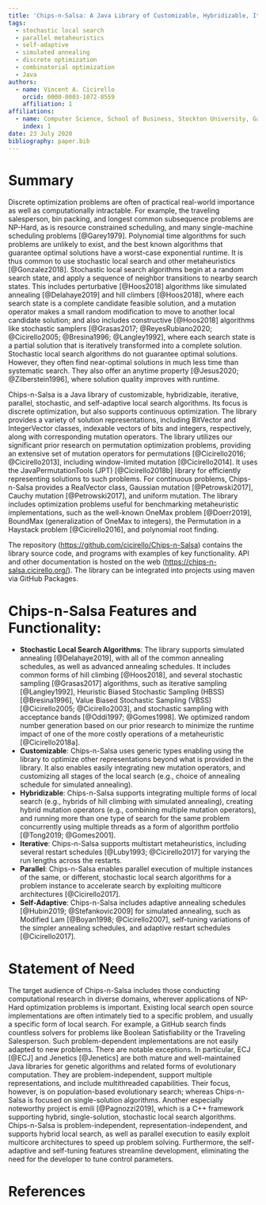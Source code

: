 ```yaml
---
title: 'Chips-n-Salsa: A Java Library of Customizable, Hybridizable, Iterative, Parallel, Stochastic, and Self-Adaptive Local Search Algorithms'
tags:
  - stochastic local search
  - parallel metaheuristics
  - self-adaptive
  - simulated annealing
  - discrete optimization
  - combinatorial optimization
  - Java
authors:
  - name: Vincent A. Cicirello
    orcid: 0000-0003-1072-8559
    affiliation: 1
affiliations:
  - name: Computer Science, School of Business, Stockton University, Galloway, NJ 08205
    index: 1
date: 23 July 2020
bibliography: paper.bib
---
```


# Summary

Discrete optimization problems are often of practical real-world importance as well as computationally intractable. For example, the traveling salesperson, bin packing, and longest common subsequence problems are NP-Hard, as is resource constrained scheduling, and many single-machine scheduling problems [@Garey1979]. Polynomial time algorithms for such problems are unlikely to exist, and the best known algorithms that guarantee optimal solutions have a worst-case exponential runtime. It is thus common to use stochastic local search and other metaheuristics [@Gonzalez2018]. Stochastic local search algorithms begin at a random search state, and apply a sequence of neighbor transitions to nearby search states. This includes perturbative [@Hoos2018] algorithms like simulated annealing [@Delahaye2019] and hill climbers [@Hoos2018], where each search state is a complete candidate feasible solution, and a mutation operator makes a small random modification to move to another local candidate solution; and also includes constructive [@Hoos2018] algorithms like stochastic samplers [@Grasas2017; @ReyesRubiano2020; @Cicirello2005; @Bresina1996; @Langley1992], where each search state is a partial solution that is iteratively transformed into a complete solution. Stochastic local search algorithms do not guarantee optimal solutions. However, they often find near-optimal solutions in much less time than systematic search. They also offer an anytime property [@Jesus2020; @Zilberstein1996], where solution quality improves with runtime.

Chips-n-Salsa is a Java library of customizable, hybridizable, iterative, parallel, stochastic, and self-adaptive local search algorithms. Its focus is discrete optimization, but also supports continuous optimization. The library provides a variety of solution representations, including BitVector and IntegerVector classes, indexable vectors of bits and integers, respectively, along with corresponding mutation operators. The library utilizes our significant prior research on permutation optimization problems, providing an extensive set of mutation operators for permutations [@Cicirello2016; @Cicirello2013], including window-limited mutation [@Cicirello2014]. It uses the JavaPermutationTools (JPT) [@Cicirello2018b] library for efficiently representing solutions to such problems. For continuous problems, Chips-n-Salsa provides a RealVector class, Gaussian mutation [@Petrowski2017], Cauchy mutation [@Petrowski2017], and uniform mutation. The library includes optimization problems useful for benchmarking metaheuristic implementations, such as the well-known OneMax problem [@Doerr2019], BoundMax (generalization of OneMax to integers), the Permutation in a Haystack problem [@Cicirello2016], and polynomial root finding.

The repository (https://github.com/cicirello/Chips-n-Salsa) contains the library source code, and programs with examples of key functionality. API and other documentation is hosted on the web (https://chips-n-salsa.cicirello.org/). The library can be integrated into projects using maven via GitHub Packages.

# Chips-n-Salsa Features and Functionality:

* __Stochastic Local Search Algorithms__: The library supports simulated annealing [@Delahaye2019], with all of the common annealing schedules, as well as advanced annealing schedules. It includes common forms of hill climbing [@Hoos2018], and several stochastic sampling [@Grasas2017] algorithms, such as iterative sampling [@Langley1992], Heuristic Biased Stochastic Sampling (HBSS) [@Bresina1996], Value Biased Stochastic Sampling (VBSS) [@Cicirello2005; @Cicirello2003], and stochastic sampling with acceptance bands [@Oddi1997; @Gomes1998]. We optimized random number generation based on our prior research to minimize the runtime impact of one of the more costly operations of a metaheuristic [@Cicirello2018a].
* __Customizable__: Chips-n-Salsa uses generic types enabling using the library to optimize other representations beyond what is provided in the library. It also enables easily integrating new mutation operators, and customizing all stages of the local search (e.g., choice of annealing schedule for simulated annealing).
* __Hybridizable__: Chips-n-Salsa supports integrating multiple forms of local search (e.g., hybrids of hill climbing with simulated annealing), creating hybrid mutation operators (e.g., combining multiple mutation operators), and running more than one type of search for the same problem concurrently using multiple threads as a form of algorithm portfolio [@Tong2019; @Gomes2001].
* __Iterative__: Chips-n-Salsa supports multistart metaheuristics, including several restart schedules [@Luby1993; @Cicirello2017] for varying the run lengths across the restarts. 
* __Parallel__: Chips-n-Salsa enables parallel execution of multiple instances of the same, or different, stochastic local search algorithms for a problem instance to accelerate search by exploiting multicore architectures [@Cicirello2017]. 
* __Self-Adaptive__: Chips-n-Salsa includes adaptive annealing schedules [@Hubin2019; @Stefankovic2009] for simulated annealing, such as Modified Lam [@Boyan1998; @Cicirello2007], self-tuning variations of the simpler annealing schedules, and adaptive restart schedules [@Cicirello2017].

# Statement of Need

The target audience of Chips-n-Salsa includes those conducting computational research in diverse domains, wherever applications of NP-Hard optimization problems is important. Existing local search open source implementations are often intimately tied to a specific problem, and usually a specific form of local search. For example, a GitHub search finds countless solvers for problems like Boolean Satisfiability or the Traveling Salesperson. Such problem-dependent implementations are not easily adapted to new problems. There are notable exceptions. In particular, ECJ [@ECJ] and Jenetics [@Jenetics] are both mature and well-maintained Java libraries for genetic algorithms and related forms of evolutionary computation. They are problem-independent, support multiple representations, and include multithreaded capabilities. Their focus, however, is on population-based evolutionary search; whereas Chips-n-Salsa is focused on single-solution algorithms. Another especially noteworthy project is emili [@Pagnozzi2019], which is a C++ framework supporting hybrid, single-solution, stochastic local search algorithms. Chips-n-Salsa is problem-independent, representation-independent, and supports hybrid local search, as well as parallel execution to easily exploit multicore architectures to speed up problem solving. Furthermore, the self-adaptive and self-tuning features streamline development, eliminating the need for the developer to tune control parameters.

# References
